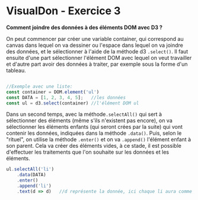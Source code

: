 # VisualDon - Exercice 3



**Comment joindre des données à des éléments DOM avec D3 ?**

On peut commencer par créer une variable container, qui correspond au canvas dans lequel on va dessiner ou l'espace dans lequel on va joindre des données, et le sélectionner à l'aide de la méthode d3  `.select()`. Il faut ensuite d'une part sélectionner l'élément DOM avec lequel on veut travailler et d'autre part avoir des données à traiter, par exemple sous la forme d'un tableau.

```javascript

//Exemple avec une liste:
const container = DOM.element('ul')
const DATA = [1, 2, 3, 4, 5];	//les données
const ul = d3.select(container)	//l'élément DOM ul
```



Dans un second temps, avec la méthode`.selectAll()` qui sert à sélectionner des éléments (même s'ils n'existent pas encore), on va sélectionner les éléments enfants (qui seront crées par la suite) qui vont contenir les données, indiquées dans la méthode `.data()`. Puis, selon le "rituel", on utilise la méthode `.enter()` et on va `.append()` l'élément enfant à son parent. Cela va créer des éléments vides, à ce stade, il est possible d'effectuer les traitements que l'on souhaite sur les données et les éléments.

```javascript
ul.selectAll('li')	
    .data(DATA)
    .enter()
    .append('li')
    .text(d => d)	//d représente la donnée, ici chaque li aura comme valeur une donnée (dans l'ordre)
```

